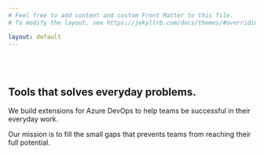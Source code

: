 ```yaml
---
# Feel free to add content and custom Front Matter to this file.
# To modify the layout, see https://jekyllrb.com/docs/themes/#overriding-theme-defaults

layout: default
---
```


<br />
<br />
          
## Tools that solves everyday problems.
We build extensions for Azure DevOps to help teams be successful in their everyday work. 

Our mission is to fill the small gaps that prevents teams from reaching their full potential. 

